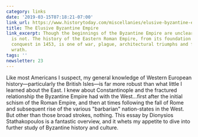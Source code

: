 ```yaml
---
category: links
date: '2019-03-15T07:18:21-07:00'
link_url: https://www.historytoday.com/miscellanies/elusive-byzantine-empire
title: The Elusive Byzantine Empire
link_excerpt: Though the beginnings of the Byzantine Empire are unclear, its demise
  is not. The history of the Eastern Roman Empire, from its foundation in 324 to its
  conquest in 1453, is one of war, plague, architectural triumphs and fear of God's
  wrath.
tags: ''
newsletter: 23
---
```


Like most Americans I suspect, my general knowledge of Western European history—particularly the British Isles—is far more robust than what little I learned about the East. I knew about Constantinople and the fractured relationship the Byzantine Empire had with the West…first after the initial schism of the Roman Empire, and then at times following the fall of Rome and subsequent rise of the various "barbarian" nation-states in the West. But other than those broad strokes, nothing. This essay by Dionysios Stathakopoulos is a fantastic overview, and it whets my appetite to dive into further study of Byzantine history and culture.